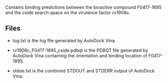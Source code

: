 Contains binding predictions between the bioactive compound F0417-1895 and the cside search space on the virulence factor rv1908c.

## Files

- log.txt is the log file generated by AutoDock Vina.

- rv1908c_F0417-1895_cside.pdbqt is the PDBQT file generated by AutoDock Vina containing the orientation and binding location of F0417-1895.

- stdoe.txt is the combined STDOUT and STDERR output of AutoDock Vina.

